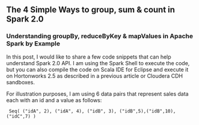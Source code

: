 ## The 4 Simple Ways to group, sum &amp; count in Spark 2.0 
### Understanding groupBy, reduceByKey &amp; mapValues in Apache Spark by Example 

In this post, I would like to share a few code snippets that can help understand Spark 2.0 API. I am using the Spark Shell to execute the code, but you can also compile the code on Scala IDE for Eclipse and execute it on Hortonworks 2.5 as described in a previous article or Cloudera CDH sandboxes.

For illustration purposes, I am using 6 data pairs that represent sales data each with an id and a value as follows:

     Seq( ("idA", 2), ("idA", 4), ("idB", 3), ("idB",5),("idB",10),("idC",7) )
     
 
